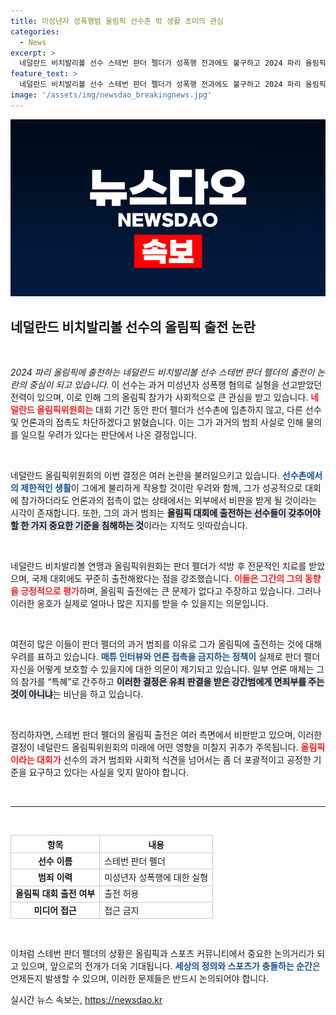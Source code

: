 ```yaml
---
title: 미성년자 성폭행범 올림픽 선수촌 밖 생활 초미의 관심
categories:
  - News
excerpt: >
  네덜란드 비치발리볼 선수 스테번 판더 펠더가 성폭행 전과에도 불구하고 2024 파리 올림픽에 출전, 선수촌 외부에서 생활하고 언론 접촉을 금지당하면서 논란이 커지고 있다. 과연 이는 특혜인가?
feature_text: >
  네덜란드 비치발리볼 선수 스테번 판더 펠더가 성폭행 전과에도 불구하고 2024 파리 올림픽에 출전, 선수촌 외부에서 생활하고 언론 접촉을 금지당하면서 논란이 커지고 있다. 과연 이는 특혜인가?
image: '/assets/img/newsdao_breakingnews.jpg'
---
```


<p><img src="/assets/img/newsdao_breakingnews.jpg" alt="ontimetimes 속보" /></p>

<h2 data-ke-size="size26">네덜란드 비치발리볼 선수의 올림픽 출전 논란</h2>

<p data-ke-size="size16">&nbsp;</p>

<p><em>2024 파리 올림픽에 출전하는 네덜란드 비치발리볼 선수 스테번 판더 펠더의 출전이 논란의 중심이 되고 있습니다.</em> 이 선수는 과거 미성년자 성폭행 혐의로 실형을 선고받았던 전력이 있으며, 이로 인해 그의 올림픽 참가가 사회적으로 큰 관심을 받고 있습니다. <b><span style="color: #ee2323;">네덜란드 올림픽위원회는</span></b> 대회 기간 동안 판더 펠더가 선수촌에 입촌하지 않고, 다른 선수 및 언론과의 접촉도 차단하겠다고 밝혔습니다. 이는 그가 과거의 범죄 사실로 인해 물의를 일으킬 우려가 있다는 판단에서 나온 결정입니다.</p>

<p data-ke-size="size16">&nbsp;</p>

<p>네덜란드 올림픽위원회의 이번 결정은 여러 논란을 불러일으키고 있습니다. <b><span style="color: #1a5490;">선수촌에서의 제한적인 생활</span></b>이 그에게 불리하게 작용할 것이란 우려와 함께, 그가 성공적으로 대회에 참가하더라도 언론과의 접촉이 없는 상태에서는 외부에서 비판을 받게 될 것이라는 시각이 존재합니다. 또한, 그의 과거 범죄는 <b><span style="background-color: #21538527;">올림픽 대회에 출전하는 선수들이 갖추어야 할 한 가지 중요한 기준을 침해하는 것</span></b>이라는 지적도 잇따랐습니다.</p>

<p data-ke-size="size16">&nbsp;</p>

<p>네덜란드 비치발리볼 연맹과 올림픽위원회는 판더 펠더가 석방 후 전문적인 치료를 받았으며, 국제 대회에도 꾸준히 출전해왔다는 점을 강조했습니다. <b><span style="color: #ee2323;">이들은 그간의 그의 동향을 긍정적으로 평가</span></b>하며, 올림픽 출전에는 큰 문제가 없다고 주장하고 있습니다. 그러나 이러한 옹호가 실제로 얼마나 많은 지지를 받을 수 있을지는 의문입니다.</p>

<p data-ke-size="size16">&nbsp;</p>

<p>여전히 많은 이들이 판더 펠더의 과거 범죄를 이유로 그가 올림픽에 출전하는 것에 대해 우려를 표하고 있습니다. <b><span style="color: #1a5490;">매튜 인터뷰와 언론 접촉을 금지하는 정책이</span></b> 실제로 판더 펠더 자신을 어떻게 보호할 수 있을지에 대한 의문이 제기되고 있습니다. 일부 언론 매체는 그의 참가를 “특혜”로 간주하고 <b><span style="background-color: #21538527;">이러한 결정은 유죄 판결을 받은 강간범에게 면죄부를 주는 것이 아니냐</span></b>는 비난을 하고 있습니다.</p>

<p data-ke-size="size16">&nbsp;</p>

<p>정리하자면, 스테번 판더 펠더의 올림픽 출전은 여러 측면에서 비판받고 있으며, 이러한 결정이 네덜란드 올림픽위원회의 미래에 어떤 영향을 미칠지 귀추가 주목됩니다. <b><span style="color: #ee2323;">올림픽이라는 대회가</span></b> 선수의 과거 범죄와 사회적 식견을 넘어서는 좀 더 포괄적이고 공정한 기준을 요구하고 있다는 사실을 잊지 말아야 합니다. </p>

<p data-ke-size="size16">&nbsp;</p>

<hr>

<p data-ke-size="size16">&nbsp;</p>

<table style="width: 100%; border-collapse: collapse;">
    <thead>
        <tr>
            <th style="border: 1px solid #ccc; text-align: center;">항목</th>
            <th style="border: 1px solid #ccc; text-align: center;">내용</th>
        </tr>
    </thead>
    <tbody>
        <tr>
            <td style="border: 1px solid #ccc; text-align: center; height: 17px;"><b>선수 이름</b></td>
            <td style="border: 1px solid #ccc; height: 17px;">스테번 판더 펠더</td>
        </tr>
        <tr>
            <td style="border: 1px solid #ccc; text-align: center; height: 17px;"><b>범죄 이력</b></td>
            <td style="border: 1px solid #ccc; height: 17px;">미성년자 성폭행에 대한 실형</td>
        </tr>
        <tr>
            <td style="border: 1px solid #ccc; text-align: center; height: 17px;"><b>올림픽 대회 출전 여부</b></td>
            <td style="border: 1px solid #ccc; height: 17px;">출전 허용</td>
        </tr>
        <tr>
            <td style="border: 1px solid #ccc; text-align: center; height: 17px;"><b>미디어 접근</b></td>
            <td style="border: 1px solid #ccc; height: 17px;">접근 금지</td>
        </tr>
    </tbody>
</table>

<p data-ke-size="size16">&nbsp;</p>

<p>이처럼 스테번 판더 펠더의 상황은 올림픽과 스포츠 커뮤니티에서 중요한 논의거리가 되고 있으며, 앞으로의 전개가 더욱 기대됩니다. <b><span style="color: #1a5490;">세상의 정의와 스포츠가 충돌하는 순간</span></b>은 언제든지 발생할 수 있으며, 이러한 문제들은 반드시 논의되어야 합니다.</p>
실시간 뉴스 속보는, <a href="https://newsdao.kr" rel="dofollow">https://newsdao.kr</a>


